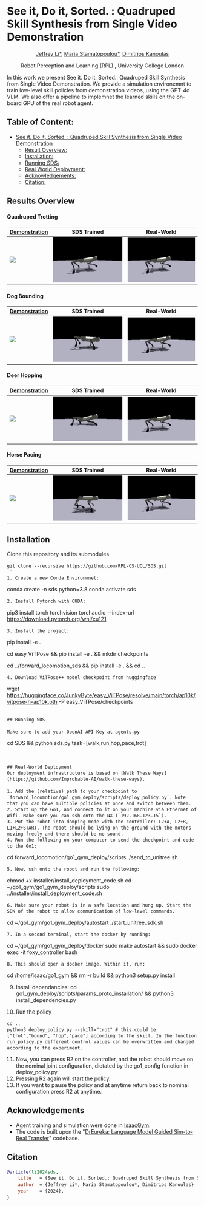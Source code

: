 # See it, Do it, Sorted. : Quadruped Skill Synthesis from Single Video Demonstration

<div align="center">

<!-- [[Website]](https://eureka-research.github.io/dr-eureka/) -->
<!-- [[arXiv]](https://arxiv.org/abs/2406.01967) -->
<!-- [[PDF]](https://eureka-research.github.io/dr-eureka/assets/dreureka-paper.pdf) -->

[Jeffrey Li*](https://jelipenguin.github.io/), [Maria Stamatopoulou*](https://maniast.github.io/), [Dimitrios Kanoulas](https://dkanou.github.io/)

Robot Perception and Learning (RPL) , University College London

</div>
In this work we present See it. Do it. Sorted.: Quadruped Skill Synthesis from Single Video Demonstration. We provide a simulation environemnt to train low-level skill policies from demonstration videos, using the GPT-4o VLM. We also offer a pipeline to implemnet the learned skills on the on-board GPU of the real robot agent. 


## Table of Content:

- [See it, Do it, Sorted. : Quadruped Skill Synthesis from Single Video Demonstration](#see-it-do-it-sorted--quadruped-skill-synthesis-from-single-video-demonstration)
  - [Result Overview:](#result-overview)
  - [Installation:](#installation)
  - [Running SDS:](#running-sds)
  - [Real World Deployment:](#real-world-deployment)
  - [Acknowledgements:](#acknowledgements)
  - [Citation:](#citation)



## Results Overview

#### Quadruped Trotting
| [Demonstration](https://www.youtube.com/watch?v=2H3dzZEi-qw) | SDS Trained                                              | Real-World                                               |
| ------------------------------------------------------------ | ---------------------------------------------------------|--------------------------------------------------------- |
| <img src="./README_Files/trott/demo.gif" width="250" />      | <img src="./README_Files/walk/trained.gif" width="250"/> | <img src="./README_Files/walk/trained.gif" width="250"/> |

#### Dog Bounding

| [Demonstration](https://www.youtube.com/watch?v=A8YPHoc0dR0&pp=ygULZG9nIHJ1bm5pbmc%3D) | SDS Trained                                                | Real-World                                               |
| -------------------------------------------------------------------------------------- | ---------------------------------------------------------- |--------------------------------------------------------- |
| <img src="./README_Files/run/demo.gif" width="250" />                                  | <img src="./README_Files/run/trained_v2.gif" width="250"/> | <img src="./README_Files/walk/trained.gif" width="250"/> |

#### Deer Hopping

| [Demonstration](https://www.youtube.com/watch?v=49fz_WKBrXo) | SDS Trained                                             | Real-World                                               |
| ------------------------------------------------------------ | ------------------------------------------------------- |--------------------------------------------------------- |
| <img src="./README_Files/hop/demo.gif" width="250" />        | <img src="./README_Files/hop/trained.gif" width="250"/> | <img src="./README_Files/walk/trained.gif" width="250"/> |

#### Horse Pacing

| [Demonstration](https://www.youtube.com/watch?v=SMmcGUSUSA0&t=44s) | SDS Trained                                              | Real-World                                               |
| ------------------------------------------------------------------ | -------------------------------------------------------- |--------------------------------------------------------- |
| <img src="./README_Files/pace/demo.gif" width="250" />             | <img src="./README_Files/pace/trained.gif" width="250"/> | <img src="./README_Files/walk/trained.gif" width="250"/> |



## Installation

Clone this repository and its submodules

```
git clone --recursive https://github.com/RPL-CS-UCL/SDS.git
``
1. Create a new Conda Environmnet:
   ```
   conda create -n sds python=3.8
   conda activate sds
   ```
2. Install Pytorch with CUDA:
   ```
   pip3 install torch torchvision torchaudio --index-url https://download.pytorch.org/whl/cu121
   ```
3. Install the project:
   ```
   pip install -e .

   cd easy_ViTPose && pip install -e . && mkdir checkpoints

   cd ../forward_locomotion_sds && pip install -e . && cd ..
   ```
4. Download ViTPose++ model checkpoint from huggingface
   ```
   wget https://huggingface.co/JunkyByte/easy_ViTPose/resolve/main/torch/ap10k/vitpose-h-ap10k.pth -P easy_ViTPose/checkpoints
   ```

## Running SDS

Make sure to add your OpenAI API Key at agents.py

```
cd SDS && python sds.py task=[walk,run,hop,pace,trot]
```


## Real-World Deployment 
Our deployment infrastructure is based on [Walk These Ways](https://github.com/Improbable-AI/walk-these-ways). 

1. Add the (relative) path to your checkpoint to `forward_locomotion/go1_gym_deploy/scripts/deploy_policy.py`. Note that you can have multiple policies at once and switch between them.
2. Start up the Go1, and connect to it on your machine via Ethernet of Wifi. Make sure you can ssh onto the NX (`192.168.123.15`).
3. Put the robot into damping mode with the controller: L2+A, L2+B, L1+L2+START. The robot should be lying on the ground with the motors moving freely and there should be no sound.
4. Run the following on your computer to send the checkpoint and code to the Go1:
   ```
   cd forward_locomotion/go1_gym_deploy/scripts
   ./send_to_unitree.sh
   ```
5. Now, ssh onto the robot and run the following:
   ```
   chmod +x installer/install_deployment_code.sh
   cd ~/go1_gym/go1_gym_deploy/scripts
   sudo ../installer/install_deployment_code.sh
   ```
6. Make sure your robot is in a safe location and hung up. Start the SDK of the robot to allow communication of low-level commands. 
   ```
   cd ~/go1_gym/go1_gym_deploy/autostart
   ./start_unitree_sdk.sh
   ```
7. In a second terminal, start the docker by running:
   ```
   cd ~/go1_gym/go1_gym_deploy/docker
   sudo make autostart && sudo docker exec -it foxy_controller bash
   ```
8. This should open a docker image. Within it, run:
   ```
   cd /home/isaac/go1_gym && rm -r build && python3 setup.py install
   
9. Install dependancies: 
   cd go1_gym_deploy/scripts/params_proto_installation/ && python3 install_dependencies.py 

10. Run the policy 
   ```
   cd .. 
   python3 deploy_policy.py --skill="trot" # this could be ["trot","bound", "hop","pace"] according to the skill. In the function run_policy.py different control values can be overwritten and changed according to the experiment.
   ```
11. Now, you can press R2 on the controller, and the robot should move on the nominal joint configuration, dictated by the go1_config function in deploy_policy.py.
12. Pressing R2 again will start the policy.
13. If you want to pause the policy and at anytime return back to nominal configuration press R2 at anytime.


## Acknowledgements

- Agent training and simulation were done in [IsaacGym](https://developer.nvidia.com/isaac-gym).
- The code is built upon the "[DrEureka: Language Model Guided Sim-to-Real Transfer](https://github.com/eureka-research/DrEureka)" codebase.

## Citation

```bibtex
@article{li2024sds,
    title   = {See it. Do it. Sorted.: Quadruped Skill Synthesis from Single Video Demonstration},
    author  = {Jeffrey Li*, Maria Stamatopoulou*, Dimitrios Kanoulas}
    year    = {2024},
}
```

